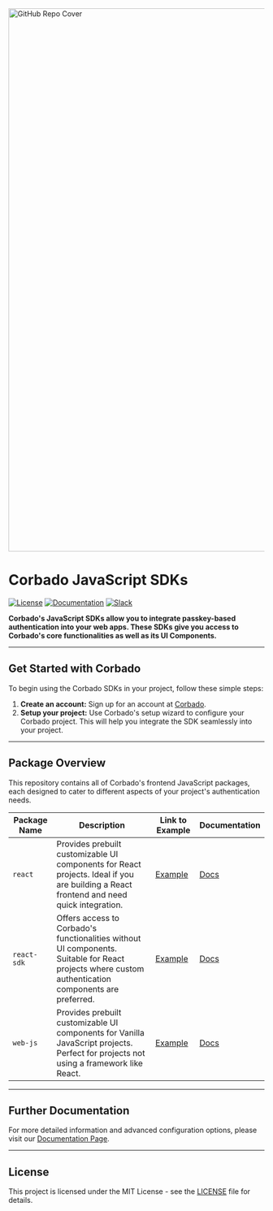 <img width="1070" alt="GitHub Repo Cover" src="https://github.com/corbado/corbado-php/assets/18458907/aa4f9df6-980b-4b24-bb2f-d71c0f480971">

# Corbado JavaScript SDKs

[![License](https://img.shields.io/badge/license-MIT-green)](https://github.com/corbado/javascript/blob/main/LICENSE)
[![Documentation](https://img.shields.io/badge/documentation-available-brightgreen)](https://docs.corbado.com/overview/welcome)
[![Slack](https://img.shields.io/badge/slack-community-blueviolet)](https://join.slack.com/t/corbado/shared_invite/zt-1b7867yz8-V~Xr~ngmSGbt7IA~g16ZsQ)

**Corbado's JavaScript SDKs allow you to integrate passkey-based authentication into your web apps. These SDKs give you access to Corbado's core functionalities as well as its UI Components.**

---

## Get Started with Corbado

To begin using the Corbado SDKs in your project, follow these simple steps:

1. **Create an account:** Sign up for an account at [Corbado](https://app.corbado.com).
2. **Setup your project:** Use Corbado's setup wizard to configure your Corbado project. This will help you integrate the SDK seamlessly into your project.

---

## Package Overview

This repository contains all of Corbado's frontend JavaScript packages, each designed to cater to different aspects of your project's authentication needs.

| Package Name | Description                                                                                                                                         | Link to Example                                            | Documentation                                                    |
| ------------ | --------------------------------------------------------------------------------------------------------------------------------------------------- | ---------------------------------------------------------- | ---------------------------------------------------------------- |
| `react`      | Provides prebuilt customizable UI components for React projects. Ideal if you are building a React frontend and need quick integration.             | [Example](https://react.demo.corbado.io)                   | [Docs](https://docs.corbado.com/frontend-integration/react)      |
| `react-sdk`  | Offers access to Corbado's functionalities without UI components. Suitable for React projects where custom authentication components are preferred. | [Example](https://react-sdk.demo.corbado.io)               | [Docs](https://docs.corbado.com/frontend-integration/react)      |
| `web-js`     | Provides prebuilt customizable UI components for Vanilla JavaScript projects. Perfect for projects not using a framework like React.                | [Example](https://web-js-script.demo.corbado.io/auth.html) | [Docs](https://docs.corbado.com/frontend-integration/vanilla-js) |

---

## Further Documentation

For more detailed information and advanced configuration options, please visit our [Documentation Page](https://docs.corbado.com/overview/welcome).

---

## License

This project is licensed under the MIT License - see the [LICENSE](./LICENSE) file for details.

